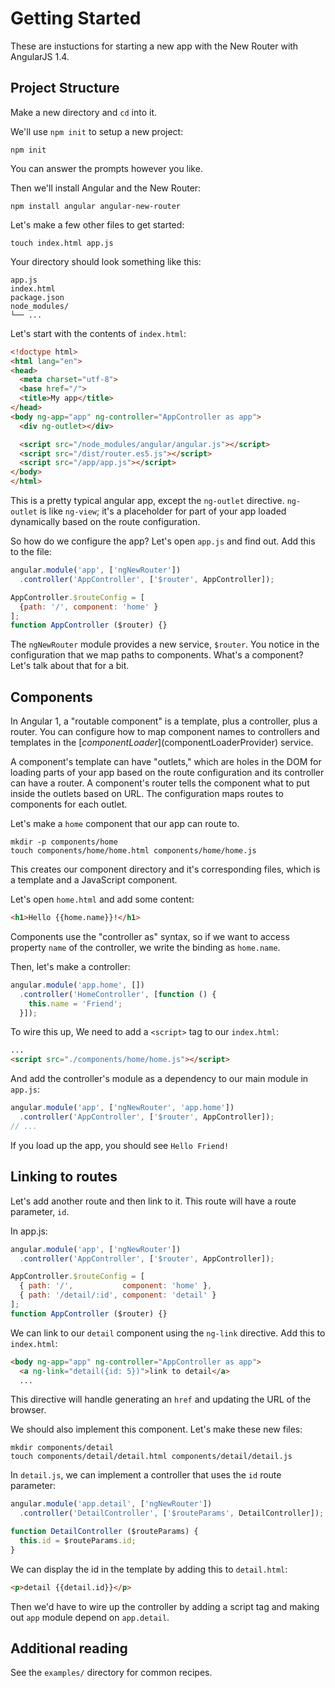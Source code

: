 # Getting Started

These are instuctions for starting a new app with the New Router with AngularJS 1.4.

## Project Structure

Make a new directory and `cd` into it.

We'll use `npm init` to setup a new project:

```
npm init
```

You can answer the prompts however you like.

Then we'll install Angular and the New Router:

```
npm install angular angular-new-router
```

Let's make a few other files to get started:

```
touch index.html app.js
```

Your directory should look something like this:

```
app.js
index.html
package.json
node_modules/
└── ...
```


Let's start with the contents of `index.html`:

```html
<!doctype html>
<html lang="en">
<head>
  <meta charset="utf-8">
  <base href="/">
  <title>My app</title>
</head>
<body ng-app="app" ng-controller="AppController as app">
  <div ng-outlet></div>

  <script src="/node_modules/angular/angular.js"></script>
  <script src="/dist/router.es5.js"></script>
  <script src="/app/app.js"></script>
</body>
</html>
```

This is a pretty typical angular app, except the `ng-outlet` directive.
`ng-outlet` is like `ng-view`; it's a placeholder for part of your app loaded
dynamically based on the route configuration.

So how do we configure the app? Let's open `app.js` and find out. Add this to the file:

```js
angular.module('app', ['ngNewRouter'])
  .controller('AppController', ['$router', AppController]);

AppController.$routeConfig = [
  {path: '/', component: 'home' }
];
function AppController ($router) {}
```

The `ngNewRouter` module provides a new service, `$router`. You notice in the configuration that
we map paths to components. What's a component? Let's talk about that for a bit.


## Components

In Angular 1, a "routable component" is a template, plus a controller, plus a router.
You can configure how to map component names to controllers and templates in the [$componentLoader]($componentLoaderProvider) service.

<!--
<aside class="implementation detail">
In Angular 2, the DI system understands how to... .

In Angular 1, we need this component system to hook up child routers.
</aside>
-->

A component's template can have "outlets," which are holes in the DOM for loading parts of your app based on the route configuration and its controller can have a router.
A component's router tells the component what to put inside the outlets based on URL.
The configuration maps routes to components for each outlet.

Let's make a `home` component that our app can route to.

```
mkdir -p components/home
touch components/home/home.html components/home/home.js
```

This creates our component directory and it's corresponding files, which is a template and a JavaScript component.

Let's open `home.html` and add some content:

```html
<h1>Hello {{home.name}}!</h1>
```

Components use the "controller as" syntax, so if we want to access property `name` of the controller, we write the binding as `home.name`.

Then, let's make a controller:

```js
angular.module('app.home', [])
  .controller('HomeController', [function () {
    this.name = 'Friend';
  }]);
```

To wire this up, We need to add a `<script>` tag to our `index.html`:

```html
...
<script src="./components/home/home.js"></script>
```

And add the controller's module as a dependency to our main module in `app.js`:

```js
angular.module('app', ['ngNewRouter', 'app.home'])
  .controller('AppController', ['$router', AppController]);
// ...
```

If you load up the app, you should see `Hello Friend!`


## Linking to routes

Let's add another route and then link to it. This route will have a route parameter, `id`.

In app.js:

```js
angular.module('app', ['ngNewRouter'])
  .controller('AppController', ['$router', AppController]);

AppController.$routeConfig = [
  { path: '/',           component: 'home' },
  { path: '/detail/:id', component: 'detail' }
];
function AppController ($router) {}
```

We can link to our `detail` component using the `ng-link` directive.
Add this to `index.html`:

```html
<body ng-app="app" ng-controller="AppController as app">
  <a ng-link="detail({id: 5})">link to detail</a>
  ...
```

This directive will handle generating an `href` and updating the URL of the browser.

We should also implement this component. Let's make these new files:

```
mkdir components/detail
touch components/detail/detail.html components/detail/detail.js
```

In `detail.js`, we can implement a controller that uses the `id` route parameter:

```js
angular.module('app.detail', ['ngNewRouter'])
  .controller('DetailController', ['$routeParams', DetailController]);

function DetailController ($routeParams) {
  this.id = $routeParams.id;
}
```

We can display the id in the template by adding this to `detail.html`:

```html
<p>detail {{detail.id}}</p>
```

Then we'd have to wire up the controller by adding a script tag and making out `app` module depend on `app.detail`.


## Additional reading

See the `examples/` directory for common recipes.
